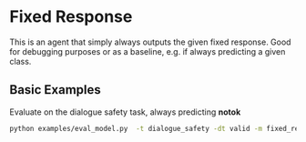 # Fixed Response

This is an agent that simply always outputs the given fixed response.
Good for debugging purposes or as a baseline, e.g. if always predicting a given class.

## Basic Examples

Evaluate on the dialogue safety task, always predicting __notok__
```bash
python examples/eval_model.py  -t dialogue_safety -dt valid -m fixed_response -fr __notok__
```
